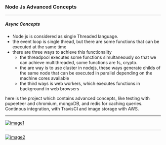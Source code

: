 ### Node Js Advanced Concepts

------------

##### Async Concepts
- Node js is considered as single Threaded language.
- the event loop is single thread, but there are some functions that can be executed at the same time
- there are three ways to achieve this functionality
	- the threadpool executes some functions simultaneously so that we can achieve multithreaded, some functions are fs, crypto.
	- the are way is to use cluster in nodejs, these ways generate childs of the same node that can be executed in parallel depending on the machine cores available
	- the third ways is web workers, which executes functions in background in web browsers
	
here is the project which contains advanced concepts, like testing with pupeeteer and chromium, mongoDB, and redis for caching queries. Continous integration, with TravisCI and image storage with AWS.

------------


[![image1](https://user-images.githubusercontent.com/91288043/143298788-fabc1a48-367b-44b7-9790-49d8ca0a2c71.png "image1")](https://user-images.githubusercontent.com/91288043/143298788-fabc1a48-367b-44b7-9790-49d8ca0a2c71.png "image1")


------------
[![image2](https://user-images.githubusercontent.com/91288043/143299948-7010079c-d9db-476f-aa51-e6c81e76b27b.png "image2")](https://user-images.githubusercontent.com/91288043/143299948-7010079c-d9db-476f-aa51-e6c81e76b27b.png "image2")

